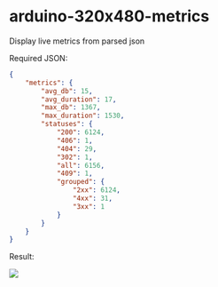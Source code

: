 # arduino-320x480-metrics
Display live metrics from parsed json


Required JSON:   

```json
{
    "metrics": {
        "avg_db": 15,
        "avg_duration": 17,
        "max_db": 1367,
        "max_duration": 1530,
        "statuses": {
            "200": 6124,
            "406": 1,
            "404": 29,
            "302": 1,
            "all": 6156,
            "409": 1,
            "grouped": {
                "2xx": 6124,
                "4xx": 31,
                "3xx": 1
            }
        }
    }
}
```

Result:   

![](https://i.imgur.com/QBDNHwo.jpg)
